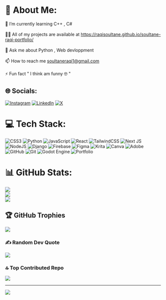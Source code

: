 # 💫 About Me:
🌱 I’m currently learning   C++ , C#<br><br>👨‍💻 All of my projects are available at   https://raqisoultane.github.io/soultane-raqi-portfolio/<br><br>💬 Ask me about   Python , Web devloppment<br><br>📫 How to reach me    soultaneraqi1@gmail.com<br><br>⚡ Fun fact  " I think am funny 🤓 "


## 🌐 Socials:
[![Instagram](https://img.shields.io/badge/Instagram-%23E4405F.svg?logo=Instagram&logoColor=white)](https://instagram.com/soultane_raqi) [![LinkedIn](https://img.shields.io/badge/LinkedIn-%230077B5.svg?logo=linkedin&logoColor=white)](https://www.linkedin.com/in/soultane-raqi-11573b328/) [![X](https://img.shields.io/badge/X-black.svg?logo=X&logoColor=white)]( https://x.com/RaqiSoultane?t=_BIsnZ-1XWze-dKGP1WutQ&s=08 ) 

# 💻 Tech Stack:
![CSS3](https://img.shields.io/badge/css3-%231572B6.svg?style=for-the-badge&logo=css3&logoColor=white) ![Python](https://img.shields.io/badge/python-3670A0?style=for-the-badge&logo=python&logoColor=ffdd54) ![JavaScript](https://img.shields.io/badge/javascript-%23323330.svg?style=for-the-badge&logo=javascript&logoColor=%23F7DF1E) ![React](https://img.shields.io/badge/react-%2320232a.svg?style=for-the-badge&logo=react&logoColor=%2361DAFB) ![TailwindCSS](https://img.shields.io/badge/tailwindcss-%2338B2AC.svg?style=for-the-badge&logo=tailwind-css&logoColor=white) ![Next JS](https://img.shields.io/badge/Next-black?style=for-the-badge&logo=next.js&logoColor=white) ![NodeJS](https://img.shields.io/badge/node.js-6DA55F?style=for-the-badge&logo=node.js&logoColor=white) ![Django](https://img.shields.io/badge/django-%23092E20.svg?style=for-the-badge&logo=django&logoColor=white) ![Firebase](https://img.shields.io/badge/firebase-a08021?style=for-the-badge&logo=firebase&logoColor=ffcd34) ![Figma](https://img.shields.io/badge/figma-%23F24E1E.svg?style=for-the-badge&logo=figma&logoColor=white) ![Krita](https://img.shields.io/badge/Krita-203759?style=for-the-badge&logo=krita&logoColor=EEF37B) ![Canva](https://img.shields.io/badge/Canva-%2300C4CC.svg?style=for-the-badge&logo=Canva&logoColor=white) ![Adobe](https://img.shields.io/badge/adobe-%23FF0000.svg?style=for-the-badge&logo=adobe&logoColor=white) ![GitHub](https://img.shields.io/badge/github-%23121011.svg?style=for-the-badge&logo=github&logoColor=white) ![Git](https://img.shields.io/badge/git-%23F05033.svg?style=for-the-badge&logo=git&logoColor=white) ![Godot Engine](https://img.shields.io/badge/GODOT-%23FFFFFF.svg?style=for-the-badge&logo=godot-engine) ![Portfolio](https://img.shields.io/badge/Portfolio-%23000000.svg?style=for-the-badge&logo=firefox&logoColor=#FF7139)
# 📊 GitHub Stats:
![](https://github-readme-stats.vercel.app/api?username=raqisoultane&theme=dark&hide_border=false&include_all_commits=true&count_private=true)<br/>
![](https://github-readme-streak-stats.herokuapp.com/?user=raqisoultane&theme=dark&hide_border=false)<br/>
![](https://github-readme-stats.vercel.app/api/top-langs/?username=raqisoultane&theme=dark&hide_border=false&include_all_commits=true&count_private=true&layout=compact)

## 🏆 GitHub Trophies
![](https://github-profile-trophy.vercel.app/?username=raqisoultane&theme=radical&no-frame=false&no-bg=true&margin-w=4)

### ✍️ Random Dev Quote
![](https://quotes-github-readme.vercel.app/api?type=horizontal&theme=tokyonight)

### 🔝 Top Contributed Repo
![](https://github-contributor-stats.vercel.app/api?username=raqisoultane&limit=5&theme=dark&combine_all_yearly_contributions=true)

---
[![](https://visitcount.itsvg.in/api?id=raqisoultane&icon=10&color=0)](https://visitcount.itsvg.in)

<!-- Proudly created with GPRM ( https://gprm.itsvg.in ) -->
